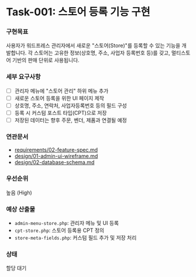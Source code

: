 # Task-001: 스토어 등록 기능 구현

### 구현목표
사용자가 워드프레스 관리자에서 새로운 "스토어(Store)"를 등록할 수 있는 기능을 개발합니다. 각 스토어는 고유한 정보(상호명, 주소, 사업자 등록번호 등)를 갖고, 멀티스토어 기반의 판매 단위로 사용됩니다.

### 세부 요구사항
- [ ] 관리자 메뉴에 "스토어 관리" 하위 메뉴 추가
- [ ] 새로운 스토어 등록을 위한 UI 페이지 제작
- [ ] 상호명, 주소, 연락처, 사업자등록번호 등의 필드 구성
- [ ] 등록 시 커스텀 포스트 타입(CPT)으로 저장
- [ ] 저장된 데이터는 향후 주문, 벤더, 제품과 연결될 예정

### 연관문서
- [requirements/02-feature-spec.md](../requirements/02-feature-spec.md)
- [design/01-admin-ui-wireframe.md](../design/01-admin-ui-wireframe.md)
- [design/02-database-schema.md](../design/02-database-schema.md)

### 우선순위
높음 (High)

### 예상 산출물
- `admin-menu-store.php`: 관리자 메뉴 및 UI 등록
- `cpt-store.php`: 스토어 등록용 CPT 정의
- `store-meta-fields.php`: 커스텀 필드 추가 및 저장 처리

### 상태
할당 대기


